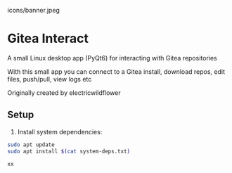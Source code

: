 icons/banner.jpeg

# Gitea Interact

A small Linux desktop app (PyQt6) for interacting with Gitea repositories

With this small app you can connect to a Gitea install, download repos, edit files, push/pull, view logs etc

Originally created by electricwildflower

## Setup

1. Install system dependencies:

```bash
sudo apt update
sudo apt install $(cat system-deps.txt)

xx

